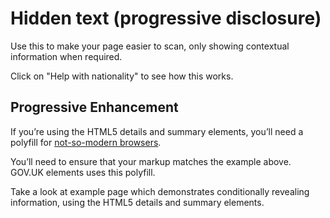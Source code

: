 # Hidden text (progressive disclosure)

Use this to make your page easier to scan, only showing contextual information when required.

Click on "Help with nationality" to see how this works.

## Progressive Enhancement  

If you’re using the HTML5 details and summary elements, you’ll need a polyfill for [not-so-modern browsers](http://caniuse.com/#feat=details).

You’ll need to ensure that your markup matches the example above. GOV.UK elements uses this polyfill.

Take a look at example page which demonstrates conditionally revealing information, using the HTML5 details and summary elements.
